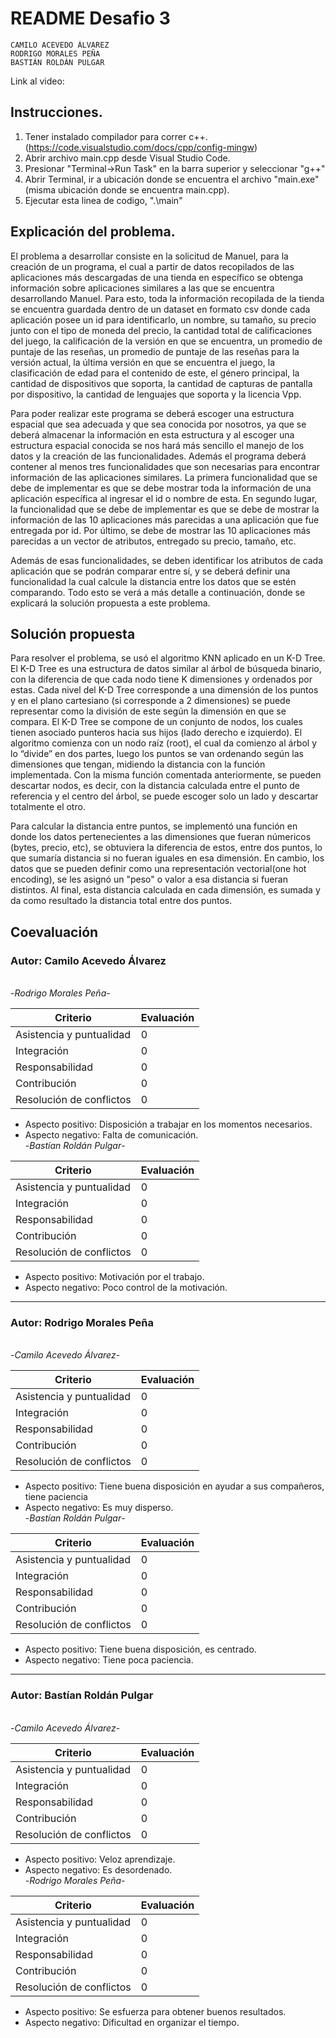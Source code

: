 # README Desafio 3
~~~
CAMILO ACEVEDO ÁLVAREZ
RODRIGO MORALES PEÑA
BASTIÁN ROLDÁN PULGAR
~~~

Link al video: 

## Instrucciones. 

1. Tener instalado compilador para correr c++. (https://code.visualstudio.com/docs/cpp/config-mingw)
2. Abrir archivo main.cpp desde Visual Studio Code.
3. Presionar "Terminal->Run Task" en la barra superior y seleccionar "g++"
4. Abrir Terminal, ir a ubicación donde se encuentra el archivo "main.exe" (misma ubicación donde se encuentra main.cpp).
5. Ejecutar esta linea de codigo, ".\main"

## Explicación del problema.

El problema a desarrollar consiste en la solicitud de Manuel, para la creación de un programa, el cual a partir de datos recopilados de las aplicaciones más descargadas de una tienda en específico se obtenga información sobre aplicaciones similares a las que se encuentra desarrollando Manuel. Para esto, toda la información recopilada  de la tienda se encuentra guardada dentro de un dataset en formato csv donde cada aplicación posee un id para identificarlo, un nombre, su tamaño, su precio junto con el tipo de moneda del precio, la cantidad total de calificaciones del juego, la calificación de la versión en que se encuentra, un promedio de puntaje de las reseñas, un promedio de puntaje de las reseñas para la versión actual, la última versión en que se encuentra el juego,  la clasificación de edad para el contenido de este, el género principal, la cantidad de dispositivos que soporta, la cantidad de capturas de pantalla por dispositivo, la cantidad de lenguajes que soporta y la licencia Vpp.

Para poder realizar este programa se deberá escoger una estructura espacial que sea adecuada y que sea conocida por nosotros, ya que se deberá almacenar la información en esta estructura y al escoger una estructura espacial conocida se nos hará más sencillo el manejo de los datos y la creación de las funcionalidades. Además el programa deberá contener al menos tres funcionalidades que son necesarias para encontrar información de las aplicaciones similares. La primera funcionalidad que se debe de implementar es que se debe mostrar toda la información de una aplicación específica al ingresar el id o nombre de esta. En segundo lugar, la funcionalidad que se debe de implementar es que se debe de mostrar la información de las 10 aplicaciones más parecidas a una aplicación que fue entregada por id. Por último, se debe de mostrar las 10 aplicaciones más parecidas a un vector de atributos, entregado su precio, tamaño, etc.

Además de esas funcionalidades, se deben identificar los atributos de cada aplicación que se podrán comparar entre sí, y se deberá definir una funcionalidad la cual calcule la distancia entre los datos que se estén comparando. Todo esto se verá a más detalle a continuación, donde se explicará la solución propuesta a este problema.

## Solución propuesta
Para resolver el problema, se usó el algoritmo  KNN aplicado en un K-D Tree. El K-D Tree es una estructura de datos similar al árbol de búsqueda binario, con la diferencia de que cada nodo tiene K dimensiones y ordenados por estas.	
Cada nivel del K-D Tree corresponde a una dimensión de los puntos y en el plano cartesiano (si corresponde a 2 dimensiones) se puede representar como la división de este según la dimensión en que se compara. El K-D Tree se compone de un conjunto de nodos, los cuales tienen asociado punteros hacia sus hijos (lado derecho e izquierdo). El algoritmo comienza con un nodo raíz (root), el cual da comienzo al árbol y lo “divide” en dos partes, luego los puntos se van ordenando según las dimensiones que tengan, midiendo la distancia con la función implementada. Con la misma función comentada anteriormente, se pueden descartar nodos, es decir, con la distancia calculada entre el punto de referencia y el centro del árbol, se puede escoger solo un lado y descartar totalmente el otro.

Para calcular la distancia entre puntos, se implementó una función en donde los datos pertenecientes a las dimensiones que fueran númericos (bytes, precio, etc), se obtuviera la diferencia de estos, entre dos puntos, lo que sumaría distancia si no fueran iguales en esa dimensión. En cambio, los datos que se pueden definir como una representación vectorial(one hot encoding), se les asignó un "peso" o valor a esa distancia si fueran distintos. Al final, esta distancia calculada en cada dimensión, es sumada y da como resultado la distancia total entre dos puntos.


## Coevaluación

### **Autor: Camilo Acevedo Álvarez**
\
-*Rodrigo Morales Peña*-

Criterio | Evaluación
-- | --
Asistencia y puntualidad | 0
Integración | 0
Responsabilidad | 0
Contribución | 0
Resolución de conflictos | 0  
* Aspecto positivo:  Disposición a trabajar en los momentos necesarios.
* Aspecto negativo:  Falta de comunicación.
\
-*Bastían Roldán Pulgar*-

Criterio | Evaluación
-- | --
Asistencia y puntualidad | 0
Integración | 0
Responsabilidad | 0
Contribución | 0
Resolución de conflictos | 0
* Aspecto positivo:  Motivación por el trabajo.
* Aspecto negativo:  Poco control de la motivación.

***
### **Autor: Rodrigo Morales Peña**
\
-*Camilo Acevedo Álvarez*-

Criterio | Evaluación
-- | --
Asistencia y puntualidad | 0
Integración | 0
Responsabilidad | 0
Contribución | 0
Resolución de conflictos | 0

* Aspecto positivo: Tiene buena disposición en ayudar a sus compañeros, tiene paciencia
* Aspecto negativo: Es muy disperso.
\
-*Bastían Roldán Pulgar*-

Criterio | Evaluación
-- | --
Asistencia y puntualidad | 0
Integración | 0
Responsabilidad | 0
Contribución | 0
Resolución de conflictos | 0
* Aspecto positivo: Tiene buena disposición, es centrado.
* Aspecto negativo: Tiene poca paciencia.

***
### **Autor: Bastían Roldán Pulgar**
\
-*Camilo Acevedo Álvarez*-

Criterio | Evaluación
-- | --
Asistencia y puntualidad | 0
Integración | 0
Responsabilidad | 0
Contribución | 0
Resolución de conflictos | 0
* Aspecto positivo: Veloz aprendizaje.
* Aspecto negativo: Es desordenado.
\
-*Rodrigo Morales Peña*-

Criterio | Evaluación
-- | --
Asistencia y puntualidad | 0
Integración | 0
Responsabilidad | 0
Contribución | 0
Resolución de conflictos | 0
* Aspecto positivo:  Se esfuerza para obtener buenos resultados.
* Aspecto negativo:  Dificultad en organizar el tiempo.
